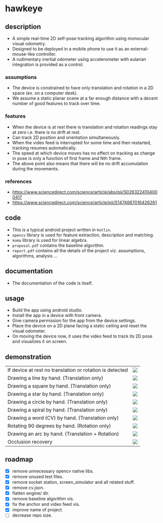 # hawkeye

## description
- A simple real-time 2D self-pose tracking algorithm using monocular visual odometry.
- Designed to be deployed in a mobile phone to use it as an external-mouse-like controller.
- A rudimentary inertial odometer using accelerometer with eularian integration is provided as a control.

### assumptions
- The device is constrained to have only translation and rotation in a 2D space (ex. on a computer desk).
- We assume a static planar scene at a far enough distance with a decent number of good features to track over time.

### features
- When the device is at rest there is translation and rotation readings stay at zero i.e. there is no drift at rest.
- Can track 2D position and orientation simultaneously.
- When the video feed is interrupted for some time and then restarted, tracking resumes automatically.
- The speed at which device moves has no effect on tracking as change in pose is only a function of first frame and Nth frame.
- The above point also means that there will be no drift accumulation during the movements.

### references
- <https://www.sciencedirect.com/science/article/abs/pii/S0263224104000417>
- <https://www.sciencedirect.com/science/article/pii/S1474667016426261>

## code
- This is a typical android project written in `Kotlin`.
- `opencv` library is used for feature extraction, description and matching.
- `koma` library is used for linear algebra.
- `proposal.pdf` contains the baseline algorithm.
- `report.pdf` contains all the details of the project viz. assumptions, algorithms, analysis ...

## documentation
- The documentation of the code is itself.

## usage
- Build the app using android studio.
- Install the app in a device with front camera.
- Give camera permission for the app from the device settings.
- Place the device on a 2D plane facing a static ceiling and reset the visual odometer.
- On moving the device now, it uses the video feed to track its 2D pose and visualizes it on screen.

## demonstration
| | |
| --- | --- |
| If device at rest no translation or rotation is detected | ![](./github/at-rest.gif) |
| Drawing a line by hand. (Translation only) | ![](./github/line.gif) |
| Drawing a square by hand. (Translation only) | ![](./github/square.gif) |
| Drawing a star by hand. (Translation only) | ![](./github/star.gif) |
| Drawing a circle by hand. (Translation only) | ![](./github/circle.gif) |
| Drawing a spiral by hand. (Translation only) | ![](./github/spiral.gif) |
| Drawing a word (CV) by hand. (Translation only) | ![](./github/cv.gif) |
| Rotating 90 degrees by hand. (Rotation only) | ![](./github/90-rot.gif) |
| Drawing an arc by hand. (Translation + Rotation) | ![](./github/arc.gif) |
| Occlusion recovery | ![](./github/occlusion.gif) |

## roadmap
- [x] remove unnecessary opencv native libs.
- [x] remove unused test files.
- [x] remove socket station, screen\_simulator and all related stuff.
- [x] remove cv.json.
- [x] flatten engine/ dir.
- [x] remove baseline algorithm vis.
- [x] fix the anchor and video feed vis.
- [x] improve name of project.
- [ ] decrease repo size.

